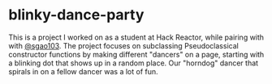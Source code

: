 # blinky-dance-party

This is a project I worked on as a student at Hack Reactor, while pairing with with [@sgao103](https://github.com/sgao103).  The project focuses on subclassing Pseudoclassical constructor functions by making different "dancers" on a page, starting with a blinking dot that shows up in a random place.  Our "horndog" dancer that spirals in on a fellow dancer was a lot of fun.
